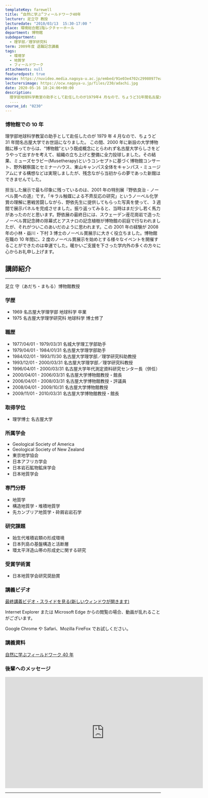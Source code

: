 ```yaml
---
templateKey: farewell
title: “自然に学ぶ”フィールドワーク40年
lecturer: 足立守 教授
lecturedate: "2010/03/13  15:30-17:00 "
place: 環境総合館1階レクチャーホール
department: 博物館
subdepartment:
  - 理学部／理学研究科
term: 2009年度 退職記念講義
tags:
  - 環境学
  - 地質学
  - フィールドワーク
attachments: null
featuredpost: true
movie: https://nuvideo.media.nagoya-u.ac.jp/embed/91e03e4702c29980977ea814f5ebba99a9cc68e7
lecturersimage: https://ocw.nagoya-u.jp/files/230/adachi.jpg
date: 2020-05-16 18:24:06+00:00
description:
  理学部地球科学教室の助手として赴任したのが1979年4 月なので、ちょうど31年間名古屋大学でお世話になりました。 この間、2000年に新設の大学博物館に移ってからは、&ldquo;博物館&rdquo;という既成概念にとらわれず名古屋大学らしさをどうやって出すかを考えて、組織の立ち上げと整備に全力投球しました。その結果、ミューズセラピー(Musetherapy)というコンセプトに基づく博物
  ....
course_id: "0230"
---
```


### 博物館での 10 年

理学部地球科学教室の助手として赴任したのが 1979 年 4 月なので、ちょうど 31 年間名古屋大学でお世話になりました。 この間、2000 年に新設の大学博物館に移ってからは、&ldquo;博物館&rdquo;という既成概念にとらわれず名古屋大学らしさをどうやって出すかを考えて、組織の立ち上げと整備に全力投球しました。その結果、ミューズセラピー(Musetherapy)というコンセプトに基づく博物館コンサート、野外観察園とセミナーハウス、東山キャンパス全体をキャンパス・ミュージ アムにする構想などは実現しましたが、残念ながら当初からの夢であった新館はできませんでした。

担当した展示で最も印象に残っているのは、2001 年の特別展『野依良治 - ノーベル賞への道』です。「キラル触媒による不斉反応の研究」というノーベル化学賞の理解に悪戦苦闘しながら、野依先生に提供してもらった写真を使って、 3 週 間で展示パネルを完成させました。振り返ってみると、当時はまだ少し若く馬力があったのだと思います。野依展の最終日には、スウェーデン産花崗岩で造ったノーベル賞記念碑の除幕式とアスナロの記念植樹が博物館の前庭で行なわれましたが、それがついこのあいだのように思われます。この 2001 年の経験が 2008 年の小林・益川・下村 3 博士のノーベル賞展示に大きく役立ちました。博物館在職の 10 年間に、2 度のノーベル賞展示を始めとする様々なイベントを開催することができたのは幸運でした。暖かいご支援を下さった学内外の多くの方々に心からお礼申し上げます。

## 講師紹介

---

足立 守（あだち・まもる）博物館教授

### 学歴

- 1969 名古屋大学理学部 地球科学 卒業
- 1975 名古屋大学理学研究科 地球科学 博士修了

### 職歴

- 1977/04/01 - 1979/03/31 名城大学理工学部助手
- 1979/04/01 - 1984/01/31 名古屋大学理学部助手
- 1984/02/01 - 1993/11/30 名古屋大学理学部／理学研究科助教授
- 1993/12/01 - 2000/03/31 名古屋大学理学部／理学研究科教授
- 1996/04/01 - 2000/03/31 名古屋大学年代測定資料研究センター長（併任）
- 2000/04/01 - 2006/03/31 名古屋大学博物館教授・館長
- 2006/04/01 - 2008/03/31 名古屋大学博物館教授・評議員
- 2008/04/01 - 2009/10/31 名古屋大学博物館教授
- 2009/11/01 - 2010/03/31 名古屋大学博物館教授・館長

### 取得学位

- 理学博士 名古屋大学

### 所属学会

- Geological Society of America
- Geological Society of New Zealand
- 東京地学協会
- 日本アフリカ学会
- 日本岩石鉱物鉱床学会
- 日本地質学会

### 専門分野

- 地質学
- 構造地質学・堆積地質学
- 先カンブリア地質学・砕屑岩岩石学

### 研究課題

- 始生代堆積岩類の形成環境
- 日本列島の基盤構造と活断層
- 環太平洋造山帯の形成史に関する研究

### 受賞学術賞

- 日本地質学会研究奨励賞

### 講義ビデオ

[最終講義ビデオ・スライドを見る(新しいウィンドウが開きます)](https://nuvideo.media.nagoya-u.ac.jp/embed/91e03e4702c29980977ea814f5ebba99a9cc68e7)

Internet Explorer または Microsoft Edge からの閲覧の場合、動画が乱れることがございます。

Google Chrome や Safari、Mozilla FireFox でお試しください。

### 講義資料

[自然に学ぶフィールドワーク 40 年](https://ocw.nagoya-u.jp/files/230/adachi_fw40.pdf)

### 後輩へのメッセージ

<iframe src="https://nuvideo.media.nagoya-u.ac.jp/embed/32edc675d445f6046a9a3e252d7c7264a152f6bb" width="640" height="360" frameborder="0" allowfullscreen></iframe>

---
